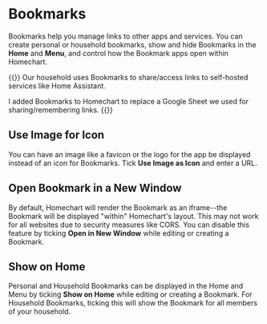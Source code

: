 # Bookmarks

Bookmarks help you manage links to other apps and services.  You can create personal or household bookmarks, show and hide Bookmarks in the **Home** and **Menu**, and control how the Bookmark apps open within Homechart.

{{<hint info>}}
Our household uses Bookmarks to share/access links to self-hosted services like Home Assistant.

I added Bookmarks to Homechart to replace a Google Sheet we used for sharing/remembering links.
{{</hint>}}

## Use Image for Icon

You can have an image like a favicon or the logo for the app be displayed instead of an icon for Bookmarks.  Tick **Use Image as Icon** and enter a URL.

## Open Bookmark in a New Window

By default, Homechart will render the Bookmark as an iframe--the Bookmark will be displayed "within" Homechart's layout.  This may not work for all websites due to security measures like CORS.  You can disable this feature by ticking **Open in New Window** while editing or creating a Bookmark.

## Show on Home

Personal and Household Bookmarks can be displayed in the Home and Menu by ticking **Show on Home** while editing or creating a Bookmark.  For Household Bookmarks, ticking this will show the Bookmark for all members of your household.
